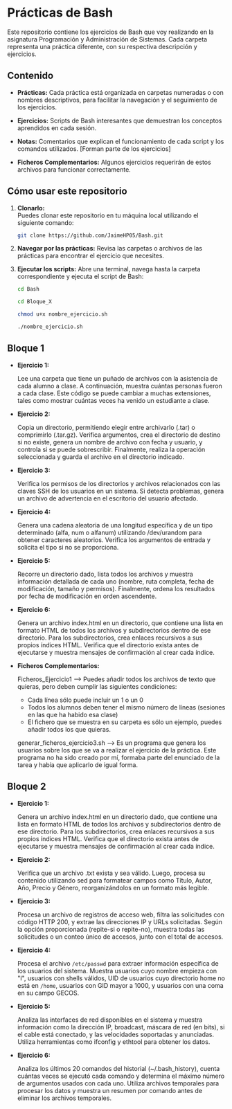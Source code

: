 # Prácticas de Bash

Este repositorio contiene los ejercicios de Bash que voy realizando en la asignatura Programación y Administración de Sistemas. Cada carpeta representa una práctica diferente, con su respectiva descripción y ejercicios.

## Contenido

- **Prácticas:** Cada práctica está organizada en carpetas numeradas o con nombres descriptivos, para facilitar la navegación y el seguimiento de los ejercicios.
  
- **Ejercicios:** Scripts de Bash interesantes que demuestran los conceptos aprendidos en cada sesión.
  
- **Notas:** Comentarios que explican el funcionamiento de cada script y los comandos utilizados. [Forman parte de los ejercicios]

- **Ficheros Complementarios:** Algunos ejercicios requerirán de estos archivos para funcionar correctamente.

## Cómo usar este repositorio

1. **Clonarlo:**  
   Puedes clonar este repositorio en tu máquina local utilizando el siguiente comando:
   ```bash
   git clone https://github.com/JaimeHP05/Bash.git

2. **Navegar por las prácticas:**
  Revisa las carpetas o archivos de las prácticas para encontrar el ejercicio que necesites.

3. **Ejecutar los scripts:**
  Abre una terminal, navega hasta la carpeta correspondiente y ejecuta el script de Bash:
    ```bash
    cd Bash
    
    cd Bloque_X
    
    chmod u+x nombre_ejercicio.sh
    
    ./nombre_ejercicio.sh
    

## Bloque 1

- **Ejercicio 1:**
  
   Lee una carpeta que tiene un puñado de archivos con la asistencia de cada alumno a clase. A continuación, muestra cuántas personas fueron a cada clase. Este código se puede cambiar a muchas extensiones, tales como mostrar cuántas veces ha venido un estudiante a clase.
  

- **Ejercicio 2:**
  
   Copia un directorio, permitiendo elegir entre archivarlo (.tar) o comprimirlo (.tar.gz). Verifica argumentos, crea el directorio de destino si no existe, genera un nombre de archivo con fecha y usuario, y controla si se puede sobrescribir. Finalmente, realiza la operación seleccionada y guarda el archivo en el directorio indicado.


- **Ejercicio 3:**
  
   Verifica los permisos de los directorios y archivos relacionados con las claves SSH de los usuarios en un sistema. Si detecta problemas, genera un archivo de advertencia en el escritorio del usuario afectado.

- **Ejercicio 4:**

  Genera una cadena aleatoria de una longitud específica y de un tipo determinado (alfa, num o alfanum) utilizando /dev/urandom para obtener caracteres aleatorios. Verifica los argumentos de entrada y solicita el tipo si no se proporciona.

- **Ejercicio 5:**

  Recorre un directorio dado, lista todos los archivos y muestra información detallada de cada uno (nombre, ruta completa, fecha de modificación, tamaño y permisos). Finalmente, ordena los resultados por fecha de modificación en orden ascendente.

- **Ejercicio 6:**
  
  Genera un archivo index.html en un directorio, que contiene una lista en formato HTML de todos los archivos y subdirectorios dentro de ese directorio. Para los subdirectorios, crea enlaces recursivos a sus propios índices HTML. Verifica que el directorio exista antes de ejecutarse y muestra mensajes de confirmación al crear cada índice.

- **Ficheros Complementarios:**
  
  Ficheros_Ejercicio1 --> Puedes añadir todos los archivos de texto que quieras, pero deben cumplir las siguientes condiciones:
    - Cada línea sólo puede incluir un 1 o un 0
    - Todos los alumnos deben tener el mismo número de líneas (sesiones en las que ha habido esa clase)
    - El fichero que se muestra en su carpeta es sólo un ejemplo, puedes añadir todos los que quieras.

  generar_ficheros_ejercicio3.sh --> Es un programa que genera los usuarios sobre los que se va a realizar el ejercicio de la práctica. Este programa no ha sido creado por mí, formaba parte del enunciado de la tarea y había que aplicarlo de igual forma.

  
## Bloque 2

- **Ejercicio 1:**
  
   Genera un archivo index.html en un directorio dado, que contiene una lista en formato HTML de todos los archivos y subdirectorios dentro de ese directorio. Para los subdirectorios, crea enlaces recursivos a sus propios índices HTML. Verifica que el directorio exista antes de ejecutarse y muestra mensajes de confirmación al crear cada índice.
  

- **Ejercicio 2:**

  Verifica que un archivo .txt exista y sea válido. Luego, procesa su contenido utilizando sed para formatear campos como Título, Autor, Año, Precio y Género, reorganizándolos en un formato más legible.

- **Ejercicio 3:**

   Procesa un archivo de registros de acceso web, filtra las solicitudes con código HTTP 200, y extrae las direcciones IP y URLs solicitadas. Según la opción proporcionada (repite-si o repite-no), muestra todas las solicitudes o un conteo único de accesos, junto con el total de accesos.

- **Ejercicio 4:**

  Procesa el archivo `/etc/passwd` para extraer información específica de los usuarios del sistema. Muestra usuarios cuyo nombre empieza con "l", usuarios con shells válidos, UID de usuarios cuyo directorio home no está en `/home`, usuarios con GID mayor a 1000, y usuarios con una coma en su campo GECOS.

- **Ejercicio 5:**

  Analiza las interfaces de red disponibles en el sistema y muestra información como la dirección IP, broadcast, máscara de red (en bits), si el cable está conectado, y las velocidades soportadas y anunciadas. Utiliza herramientas como ifconfig y ethtool para obtener los datos.

- **Ejercicio 6:**

  Analiza los últimos 20 comandos del historial (~/.bash_history), cuenta cuántas veces se ejecutó cada comando y determina el máximo número de argumentos usados con cada uno. Utiliza archivos temporales para procesar los datos y muestra un resumen por comando antes de eliminar los archivos temporales.
